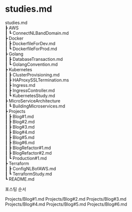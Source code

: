 # **studies.md**

studies.md
<br>┣ AWS
<br>┃ ┗ ConnectNLBandDomain.md
<br>┣ Docker
<br>┃ ┣ DockerfileForDev.md
<br>┃ ┗ DockerfileForProd.md
<br>┣ Golang
<br>┃ ┣ DatabaseTransaction.md
<br>┃ ┗ GolangConvention.md
<br>┣ Kubernetes
<br>┃ ┣ ClusterProvisioning.md
<br>┃ ┣ HAProxySSLTermination.ms
<br>┃ ┣ Ingress.md
<br>┃ ┣ IngressController.md
<br>┃ ┗ KubernetesStudy.md
<br>┣ MicroServiceArchitecture
<br>┃ ┗ BuildingMicroservices.md
<br>┣ Projects
<br>┃ ┣ Blog#1.md
<br>┃ ┣ Blog#2.md
<br>┃ ┣ Blog#3.md
<br>┃ ┣ Blog#4.md
<br>┃ ┣ Blog#5.md
<br>┃ ┣ Blog#6.md
<br>┃ ┣ BlogRefactor#1.md
<br>┃ ┣ BlogRefactor#2.md
<br>┃ ┗ Production#1.md
<br>┣ Terraform
<br>┃ ┣ ConfigNLBofAWS.md
<br>┃ ┗ TerraformStudy.md
<br>┗ README.md

포스팅 순서

Projects/Blog#1.md
Projects/Blog#2.md
Projects/Blog#3.md
Projects/Blog#4.md
Projects/Blog#5.md
Projects/Blog#6.md